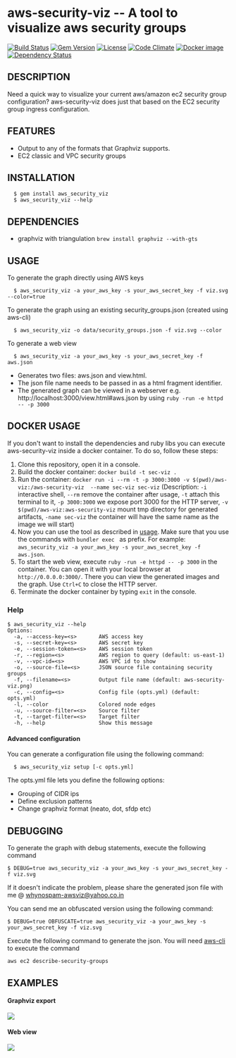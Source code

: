 aws-security-viz -- A tool to visualize aws security groups
============================================================
[![Build Status](https://secure.travis-ci.org/anaynayak/aws-security-viz.png)](http://travis-ci.org/anaynayak/aws-security-viz)
[![Gem Version](https://badge.fury.io/rb/aws_security_viz.svg)](https://badge.fury.io/rb/aws_security_viz)
[![License](https://img.shields.io/github/license/anaynayak/aws-security-viz.svg?maxAge=2592000)]()
[![Code Climate](https://codeclimate.com/github/anaynayak/aws-security-viz.png)](https://codeclimate.com/github/anaynayak/aws-security-viz)
[![Docker image](https://images.microbadger.com/badges/image/anay/aws-security-viz.svg)](https://microbadger.com/images/anay/aws-security-viz)
[![Dependency Status](https://img.shields.io/librariesio/github/anaynayak/aws-security-viz.png?maxAge=259200)](https://libraries.io/github/anaynayak/aws-security-viz)

## DESCRIPTION
  Need a quick way to visualize your current aws/amazon ec2 security group configuration? aws-security-viz does just that based on the EC2 security group ingress configuration.

## FEATURES

* Output to any of the formats that Graphviz supports.
* EC2 classic and VPC security groups

## INSTALLATION
```
  $ gem install aws_security_viz
  $ aws_security_viz --help
```

## DEPENDENCIES

* graphviz with triangulation `brew install graphviz --with-gts`

## USAGE

To generate the graph directly using AWS keys

```
  $ aws_security_viz -a your_aws_key -s your_aws_secret_key -f viz.svg --color=true
```

To generate the graph using an existing security_groups.json (created using aws-cli)

```
  $ aws_security_viz -o data/security_groups.json -f viz.svg --color
```

To generate a web view

```
  $ aws_security_viz -a your_aws_key -s your_aws_secret_key -f aws.json
```

* Generates two files: aws.json and view.html.
* The json file name needs to be passed in as a html fragment identifier.
* The generated graph can be viewed in a webserver e.g. http://localhost:3000/view.html#aws.json by using `ruby -run -e httpd -- -p 3000`

## DOCKER USAGE

If you don't want to install the dependencies and ruby libs you can execute aws-security-viz inside a docker container. To do so, follow these steps:

1. Clone this repository, open it in a console.
2. Build the docker container: `docker build -t sec-viz .`
3. Run the container: `docker run -i --rm -t -p 3000:3000 -v $(pwd)/aws-viz:/aws-security-viz  --name sec-viz sec-viz` (Description: `-i` interactive shell, `--rm` remove the container after usage, `-t` attach this terminal to it, `-p 3000:3000` we expose port 3000 for the HTTP server, `-v $(pwd)/aws-viz:aws-security-viz` mount tmp directory for generated artifacts, `-name sec-viz` the container will have the same name as the image we will start)
4. Now you can use the tool as described in [usage](#USAGE). Make sure that you use the commands with `bundler exec ` as prefix. For example: `aws_security_viz -a your_aws_key -s your_aws_secret_key -f aws.json`.
5. To start the web view, execute `ruby -run -e httpd -- -p 3000` in the container. You can open it with your local browser at `http://0.0.0.0:3000/`. There you can view the generated images and the graph. Use `Ctrl+C` to close the HTTP server.
6. Terminate the docker container by typing `exit` in the console.

### Help

```
$ aws_security_viz --help
Options:
  -a, --access-key=<s>       AWS access key
  -s, --secret-key=<s>       AWS secret key
  -e, --session-token=<s>    AWS session token
  -r, --region=<s>           AWS region to query (default: us-east-1)
  -v, --vpc-id=<s>           AWS VPC id to show
  -o, --source-file=<s>      JSON source file containing security groups
  -f, --filename=<s>         Output file name (default: aws-security-viz.png)
  -c, --config=<s>           Config file (opts.yml) (default: opts.yml)
  -l, --color                Colored node edges
  -u, --source-filter=<s>    Source filter
  -t, --target-filter=<s>    Target filter
  -h, --help                 Show this message
```

#### Advanced configuration

You can generate a configuration file using the following command:
```
  $ aws_security_viz setup [-c opts.yml]
```

The opts.yml file lets you define the following options:

* Grouping of CIDR ips
* Define exclusion patterns
* Change graphviz format (neato, dot, sfdp etc)

## DEBUGGING

To generate the graph with debug statements, execute the following command

```
$ DEBUG=true aws_security_viz -a your_aws_key -s your_aws_secret_key -f viz.svg
```

If it doesn't indicate the problem, please share the generated json file with me @ whynospam-awsviz@yahoo.co.in

You can send me an obfuscated version using the following command:

```
$ DEBUG=true OBFUSCATE=true aws_security_viz -a your_aws_key -s your_aws_secret_key -f viz.svg
```

Execute the following command to generate the json. You will need [aws-cli](https://github.com/aws/aws-cli) to execute the command

`aws ec2 describe-security-groups`

## EXAMPLES

#### Graphviz export

![](https://github.com/anaynayak/aws-security-viz/raw/master/images/sample.png)

#### Web view
![](https://cloud.githubusercontent.com/assets/416211/11912582/0e66cdbc-a669-11e5-82ab-1e26e3c6949b.png)

